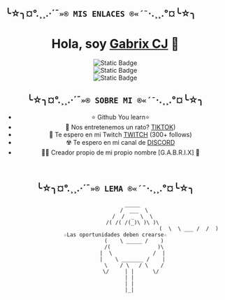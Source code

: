
   ## ╰☆╮¤°.¸¸.·´¯`»® MIS ENLACES ®«´¯`·.¸¸.°¤╰☆╮ 
<div align="center">
<h1 align="center">Hola, soy <a href="https://linktr.ee/GabrixCJ">Gabrix CJ</a> 👋</h1>

<img alt="Static Badge" src="https://img.shields.io/badge/Gabrix-%C2%A1ENTRA%20A%20MI%20SERVER%20DE%20DISCORD!-purple">
<div https://discord.gg/UfDZ7Fn5Rz>
<img alt="Static Badge" src="https://img.shields.io/badge/Gabrix-%C2%A1ENTRA%20A%20MI%20TWITCH!-purple">
<div https://www.twitch.tv/gabrix_cj>
<img alt="Static Badge" src="https://img.shields.io/badge/Gabrix-%C2%A1SIGUEME%20EN%20GIT%20HUB!-BLACK">
<div https://github.com/Gabrix-G>

## ╰☆╮¤°.¸¸.·´¯`»® SOBRE MI ®«´¯`·.¸¸.°¤╰☆╮ 


- ⭐ Github You learn⭐ 
- 🎥 Nos entretenemos un rato? [TIKTOK](https://www.tiktok.com/@gabalex.q))
- 🎥 Te espero en mi Twitch [TWITCH](https://www.twitch.tv/gabrix_cj) (300+ follows)
- ☢️ Te espero en mi canal de [DISCORD](https://discord.gg/UfDZ7Fn5Rz)
- 🧑‍🏫 Creador propio de mi propio nombre [G.A.B.R.I.X] 👑
<br>

## ╰☆╮¤°.¸¸.·´¯`»® LEMA ®«´¯`·.¸¸.°¤╰☆╮ 

               _____
                /  ___  \
               /  /  _  \  \
               /( /( /(_)\ )\ )\
                                                   (  \  \ ___ /  /  )  ☆Las oportunidades deben crearse☆
                (    \ _____ /    )
                /(               )\
               |  \             /  |
               |    \ _______ /    |
                \    / \   / \    /
              \/     | |      \/
             | |
             | |
             |_|
